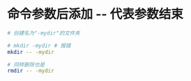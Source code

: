 
# 命令参数后添加 -- 代表参数结束

```bash
# 创建名为"-mydir"的文件夹

# mkdir -mydir # 报错
mkdir -- -mydir

# 同样删除也是
rmdir -- -mydir

```